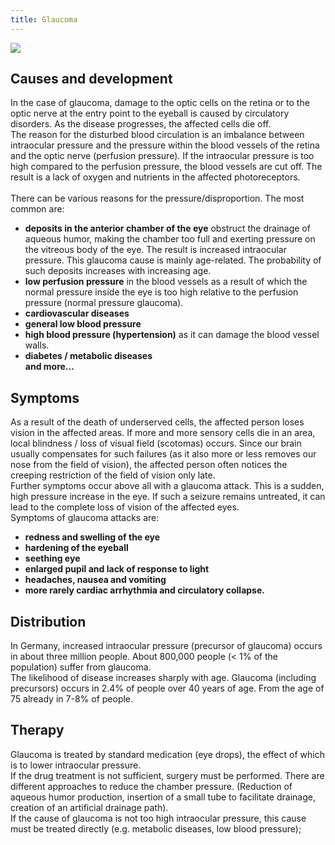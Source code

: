 ```yaml
---
title: Glaucoma
---
```


![](img/glaukom-mittel.png) 

## Causes and development

In the case of glaucoma, damage to the optic cells on the retina or to the optic nerve at the entry point to the eyeball is caused by circulatory disorders. As the disease progresses, the affected cells die off. <br>
The reason for the disturbed blood circulation is an imbalance between intraocular pressure and the pressure within the blood vessels of the retina and the optic nerve (perfusion pressure). If the intraocular pressure is too high compared to the perfusion pressure, the blood vessels are cut off. The result is a lack of oxygen and nutrients in the affected photoreceptors. <br><br>
There can be various reasons for the pressure/disproportion. The most common are:

- **deposits in the anterior chamber of the eye** obstruct the drainage of aqueous humor, making the chamber too full and exerting pressure on the vitreous body of the eye. The result is increased intraocular pressure. This glaucoma cause is mainly age-related. The probability of such deposits increases with increasing age.
- **low perfusion pressure** in the blood vessels as a result of which the normal pressure inside the eye is too high relative to the perfusion pressure (normal pressure glaucoma).
- **cardiovascular diseases**
- **general low blood pressure**
- **high blood pressure (hypertension)** as it can damage the blood vessel walls.
- **diabetes / metabolic diseases** <br>
**and more...**

## Symptoms

As a result of the death of underserved cells, the affected person loses vision in the affected areas. If more and more sensory cells die in an area, local blindness / loss of visual field (scotomas) occurs. Since our brain usually compensates for such failures (as it also more or less removes our nose from the field of vision), the affected person often notices the creeping restriction of the field of vision only late. <br>
Further symptoms occur above all with a glaucoma attack. This is a sudden, high pressure increase in the eye. If such a seizure remains untreated, it can lead to the complete loss of vision of the affected eyes.<br>
Symptoms of glaucoma attacks are: <br>
- **redness and swelling of the eye**
- **hardening of the eyeball**
- **seething eye**
- **enlarged pupil and lack of response to light**
- **headaches, nausea and vomiting**
- **more rarely cardiac arrhythmia and circulatory collapse.**


## Distribution

In Germany, increased intraocular pressure (precursor of glaucoma) occurs in about three million people. About 800,000 people (< 1% of the population) suffer from glaucoma.<br>
The likelihood of disease increases sharply with age. Glaucoma (including precursors) occurs in 2.4% of people over 40 years of age. From the age of 75 already in 7-8% of people.


## Therapy

Glaucoma is treated by standard medication (eye drops), the effect of which is to lower intraocular pressure. <br>
If the drug treatment is not sufficient, surgery must be performed. There are different approaches to reduce the chamber pressure. (Reduction of aqueous humor production, insertion of a small tube to facilitate drainage, creation of an artificial drainage path).<br>
If the cause of glaucoma is not too high intraocular pressure, this cause must be treated directly (e.g. metabolic diseases, low blood pressure);
